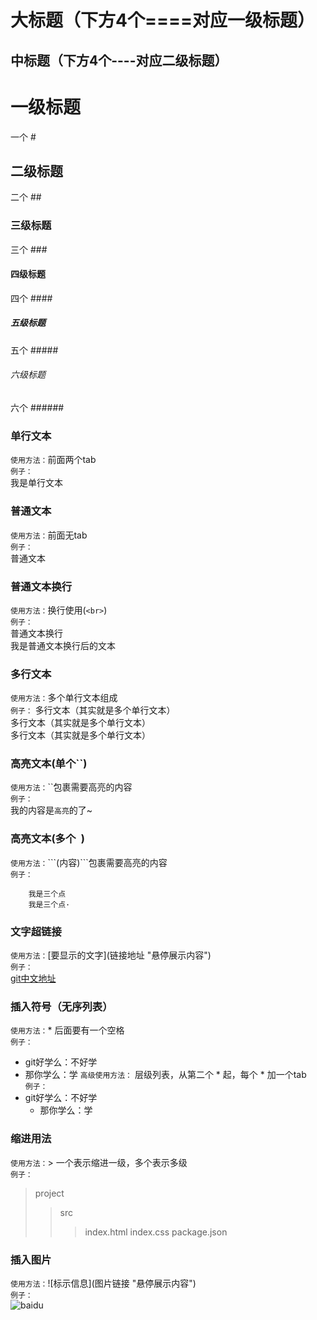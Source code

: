 大标题（下方4个====对应一级标题）
====
中标题（下方4个----对应二级标题）
----
# 一级标题
一个 #
## 二级标题
二个 ##
### 三级标题
三个 ###
#### 四级标题
四个 ####
##### 五级标题
五个 #####
###### 六级标题
六个 ######
### 单行文本
`使用方法：`前面两个tab<br>
`例子：`<br>
        我是单行文本
### 普通文本
`使用方法：`前面无tab<br>
`例子：`<br>
普通文本
### 普通文本换行
`使用方法：`换行使用(`<br>`)<br>
`例子：`<br>
普通文本换行<br>
我是普通文本换行后的文本
### 多行文本
`使用方法：`多个单行文本组成<br>
`例子：`
        多行文本（其实就是多个单行文本）<br>
        多行文本（其实就是多个单行文本）<br>
        多行文本（其实就是多个单行文本）<br>
### 高亮文本(单个``)
`使用方法：`\`\`包裹需要高亮的内容<br>
`例子：`<br>
我的内容是`高亮`的了~
### 高亮文本(多个``` ```)
`使用方法：`\`\`\`(内容)\`\`\`包裹需要高亮的内容<br>
`例子：`<br>
```
    我是三个点
    我是三个点·
```
### 文字超链接
`使用方法：`\[要显示的文字\](链接地址 "悬停展示内容")<br>
`例子：`<br>
[git中文地址](https://git-scm.com/book/zh/v2/%E8%B5%B7%E6%AD%A5-%E5%85%B3%E4%BA%8E%E7%89%88%E6%9C%AC%E6%8E%A7%E5%88%B6 "https://git-scm.com/book/zh/v2/%E8%B5%B7%E6%AD%A5-%E5%85%B3%E4%BA%8E%E7%89%88%E6%9C%AC%E6%8E%A7%E5%88%B6")
### 插入符号（无序列表）
`使用方法：`\* 后面要有一个空格<br>
`例子：`<br>
* git好学么：不好学
* 那你学么：学
`高级使用方法：` 层级列表，从第二个 \* 起，每个 \* 加一个tab<br>
`例子：`<br>
* git好学么：不好学
    * 那你学么：学
### 缩进用法
`使用方法：`\> 一个表示缩进一级，多个表示多级<br>
`例子：`<br>
>project
>>src
>>>index.html
>>>index.css
>>package.json
### 插入图片
`使用方法：`\!\[标示信息\]\(图片链接 "悬停展示内容"\)<br>
`例子：`<br>
![baidu](https://gss0.bdstatic.com/94o3dSag_xI4khGkpoWK1HF6hhy/baike/w%3D268%3Bg%3D0/sign=783d11acbf315c6043956ce9b58aac2e/1c950a7b02087bf49212ea50f1d3572c10dfcf89.jpg "若未展示说明图片地址失效了")
